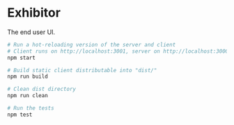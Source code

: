 Exhibitor
=========

The end user UI.

```bash
# Run a hot-reloading version of the server and client
# Client runs on http://localhost:3001, server on http://localhost:3000
npm start

# Build static client distributable into "dist/"
npm run build

# Clean dist directory
npm run clean

# Run the tests
npm test
```
